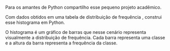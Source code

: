 Para os amantes de Python compartilho esse pequeno projeto acadêmico.

Com dados obtidos em uma tabela de distribuição de frequência , construi esse histograma em Python.

O histograma é um gráfico de barras que nesse cenário representa visualmente a distribuição de frequência. 
Cada barra representa uma classe e a altura da barra representa a frequência da classe.
